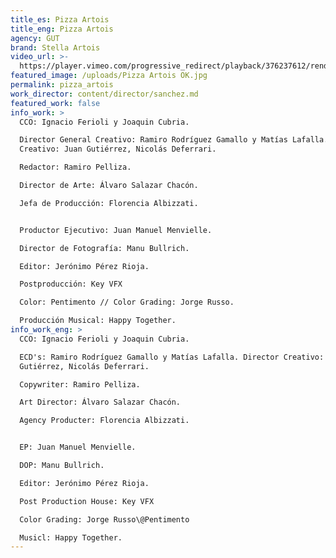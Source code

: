 ```yaml
---
title_es: Pizza Artois
title_eng: Pizza Artois
agency: GUT
brand: Stella Artois
video_url: >-
  https://player.vimeo.com/progressive_redirect/playback/376237612/rendition/720p/file.mp4?loc=external&log_user=0&signature=77c09993abe05134d1785b00fb150f2ee07bb5867c44bfae082989692dad287a
featured_image: /uploads/Pizza Artois OK.jpg
permalink: pizza_artois
work_director: content/director/sanchez.md
featured_work: false
info_work: >
  CCO: Ignacio Ferioli y Joaquin Cubria.

  Director General Creativo: Ramiro Rodríguez Gamallo y Matías Lafalla. Director
  Creativo: Juan Gutiérrez, Nicolás Deferrari.

  Redactor: Ramiro Pelliza.

  Director de Arte: Álvaro Salazar Chacón.

  Jefa de Producción: Florencia Albizzati.


  Productor Ejecutivo: Juan Manuel Menvielle.

  Director de Fotografía: Manu Bullrich.

  Editor: Jerónimo Pérez Rioja.

  Postproducción: Key VFX

  Color: Pentimento // Color Grading: Jorge Russo.

  Producción Musical: Happy Together.
info_work_eng: >
  CCO: Ignacio Ferioli y Joaquin Cubria.

  ECD's: Ramiro Rodríguez Gamallo y Matías Lafalla. Director Creativo: Juan
  Gutiérrez, Nicolás Deferrari.

  Copywriter: Ramiro Pelliza.

  Art Director: Álvaro Salazar Chacón.

  Agency Producter: Florencia Albizzati.


  EP: Juan Manuel Menvielle.

  DOP: Manu Bullrich.

  Editor: Jerónimo Pérez Rioja.

  Post Production House: Key VFX

  Color Grading: Jorge Russo\@Pentimento

  Musicl: Happy Together.
---
```


